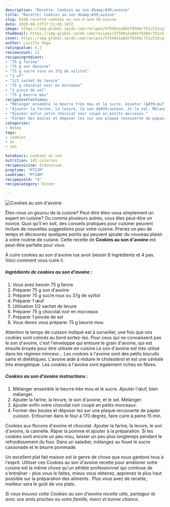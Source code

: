 ```yaml
---
description: "Recette: Cookies au son d&amp;#39;avoine"
title: "Recette: Cookies au son d&amp;#39;avoine"
slug: 5438-recette-cookies-au-son-d-and-39-avoine
date: 2020-08-22T17:51:05.187Z
image: https://img-global.cpcdn.com/recipes/5f596a1a8d2f83b6/751x532cq70/cookies-au-son-davoine-photo-principale-de-la-recette.jpg
thumbnail: https://img-global.cpcdn.com/recipes/5f596a1a8d2f83b6/751x532cq70/cookies-au-son-davoine-photo-principale-de-la-recette.jpg
cover: https://img-global.cpcdn.com/recipes/5f596a1a8d2f83b6/751x532cq70/cookies-au-son-davoine-photo-principale-de-la-recette.jpg
author: Lucille Vega
ratingvalue: 4.2
reviewcount: 11
recipeingredient:
- "75 g farine"
- "75 g son davoine"
- "75 g sucre roux ou 37g de xylitol"
- "1 uf"
- "1/2 sachet de levure"
- "75 g chocolat noir en morceaux"
- "1 pince de sel"
- "75 g beurre mou"
recipeinstructions:
- "Mélanger ensemble le beurre très mou et le sucre. Ajouter l&#39;œuf, bien mélanger."
- "Ajouter la farine, la levure, le son d&#39;avoine, et le sel. Mélanger."
- "Ajouter enfin votre chocolat noir coupé en petits morceaux."
- "Former des boules et déposer les sur une plaque recouverte de papier cuisson. Enfourner dans le four à 170 degrés, faire cuire à peine 15 min."
categories:
- Resep
tags:
- cookies
- au
- son

katakunci: cookies au son 
nutrition: 141 calories
recipecuisine: Indonesian
preptime: "PT22M"
cooktime: "PT34M"
recipeyield: "4"
recipecategory: Dinner

---
```



![Cookies au son d&#39;avoine](https://img-global.cpcdn.com/recipes/5f596a1a8d2f83b6/751x532cq70/cookies-au-son-davoine-photo-principale-de-la-recette.jpg)

Êtes-vous un gourou de la cuisine? Peut-être êtes-vous simplement un expert en cuisine? Ou comme plusieurs autres, vous êtes peut-être un novice. Quoi qu'il en soit, des conseils pratiques pour cuisiner peuvent inclure de nouvelles suggestions pour votre cuisine. Prenez un peu de temps et découvrez quelques points qui peuvent ajouter du nouveau plaisir à votre routine de cuisine. Cette recette de <strong> Cookies au son d&#39;avoine </strong> est peut-être parfaite pour vous.

<!--inarticleads1-->

À cuire cookies au son d&#39;avoine tue avoir besoin 8 Ingrédients et 4 pas. Voici comment vous cuire il.

##### Ingrédients de cookies au son d&#39;avoine :

1. Vous avez besoin 75 g farine
1. Préparer 75 g son d&#39;avoine
1. Préparer 75 g sucre roux ou 37g de xylitol
1. Préparer 1 œuf
1. Utilisation 1/2 sachet de levure
1. Préparer 75 g chocolat noir en morceaux
1. Préparer 1 pincée de sel
1. Vous devez vous préparer 75 g beurre mou


Attention le temps de cuisson indiqué est à surveiller, une fois que vos cookies sont colorés au bord sortez-les. Pour ceux qui ne connaissent pas le son d&#39;avoine, c&#39;est l&#39;enveloppe qui entoure le grain d&#39;avoine, qui est ensuite broyée pour être utilisée en cuisine Le son d&#39;avoine est très utilisé dans les régimes minceur… Les cookies à l&#39;avoine sont des petits biscuits sains et diététiques. L&#39;avoine aide à réduire le cholestérol et est une céréale très énergétique. Les cookies à l&#39;avoine sont également riches en fibres. 

<!--inarticleads2-->

##### Cookies au son d&#39;avoine instructions :

1. Mélanger ensemble le beurre très mou et le sucre. Ajouter l&#39;œuf, bien mélanger.
1. Ajouter la farine, la levure, le son d&#39;avoine, et le sel. Mélanger.
1. Ajouter enfin votre chocolat noir coupé en petits morceaux.
1. Former des boules et déposer les sur une plaque recouverte de papier cuisson. Enfourner dans le four à 170 degrés, faire cuire à peine 15 min.


Cookies aux flocons d&#39;avoine et chocolat. Ajouter la farine, la levure, le son d&#39;avoine, la cannelle. Râper la pomme et ajouter à la préparation. Si les cookies sont encore un peu mou, laisser un peu plus longtemps pendant le refroidissement du four. Dans un saladier, mélangez au fouet le sucre cassonade et le beurre pommade. 

<!--inarticleads1-->

<p>
Un excellent plat fait maison est le genre de chose que nous gardons tous à l'esprit. Utiliser ces Cookies au son d&#39;avoine recette pour améliorer votre cuisine est la même chose qu'un athlète professionnel qui continue de s'entraîner - plus vous le faites, mieux vous obtenez, apprenez le plus haut possible sur la préparation des aliments . Plus vous avez de recette, meilleur sera le goût de vos plats.
</p>

<p>
<i>Si vous trouvez cette Cookies au son d&#39;avoine recette utile, partagez-la avec vos amis proches ou votre famille, merci et bonne chance.</i>
</p>
